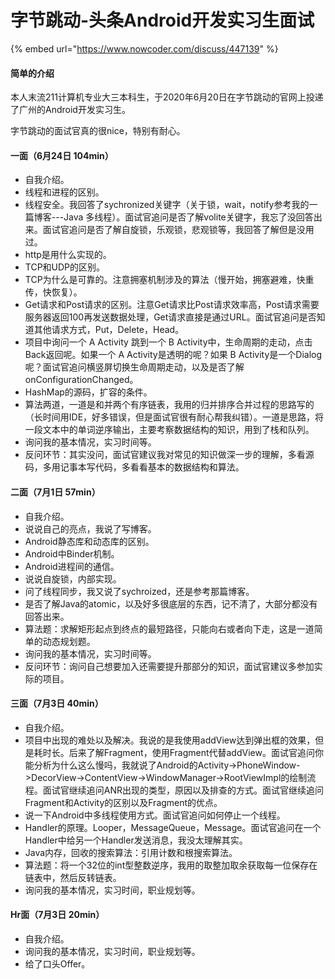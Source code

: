 # 字节跳动-头条Android开发实习生面试

{% embed url="https://www.nowcoder.com/discuss/447139" %}

#### 简单的介绍

本人末流211计算机专业大三本科生，于2020年6月20日在字节跳动的官网上投递了广州的Android开发实习生。

字节跳动的面试官真的很nice，特别有耐心。

#### 一面（6月24日 104min）

* 自我介绍。
* 线程和进程的区别。
* 线程安全。我回答了sychronized关键字（关于锁，wait，notify参考我的一篇博客---Java 多线程）。面试官追问是否了解volite关键字，我忘了没回答出来。面试官追问是否了解自旋锁，乐观锁，悲观锁等，我回答了解但是没用过。
* http是用什么实现的。
* TCP和UDP的区别。
* TCP为什么是可靠的。注意拥塞机制涉及的算法（慢开始，拥塞避难，快重传，快恢复）。
* Get请求和Post请求的区别。注意Get请求比Post请求效率高，Post请求需要服务器返回100再发送数据处理，Get请求直接是通过URL。面试官追问是否知道其他请求方式，Put，Delete，Head。
* 项目中询问一个 A Activity 跳到一个 B Activity中，生命周期的走动，点击Back返回呢。如果一个 A Activity是透明的呢？如果 B Activity是一个Dialog呢？面试官追问横竖屏切换生命周期走动，以及是否了解onConfigurationChanged。
* HashMap的源码，扩容的条件。
* 算法两道，一道是和并两个有序链表，我用的归并排序合并过程的思路写的（长时间用IDE，好多错误，但是面试官很有耐心帮我纠错）。一道是思路，将一段文本中的单词逆序输出，主要考察数据结构的知识，用到了栈和队列。
* 询问我的基本情况，实习时间等。
* 反问环节：其实没问，面试官建议我对常见的知识做深一步的理解，多看源码，多用记事本写代码，多看看基本的数据结构和算法。

#### 二面（7月1日 57min）

* 自我介绍。
* 说说自己的亮点，我说了写博客。
* Android静态库和动态库的区别。
* Android中Binder机制。
* Android进程间的通信。
* 说说自旋锁，内部实现。
* 问了线程同步，我又说了sychroized，还是参考那篇博客。
* 是否了解Java的atomic，以及好多很底层的东西，记不清了，大部分都没有回答出来。
* 算法题：求解矩形起点到终点的最短路径，只能向右或者向下走，这是一道简单的动态规划题。
* 询问我的基本情况，实习时间等。
* 反问环节：询问自己想要加入还需要提升那部分的知识，面试官建议多参加实际的项目。

#### 三面（7月3日 40min）

* 自我介绍。
* 项目中出现的难处以及解决。我说的是我使用addView达到弹出框的效果，但是耗时长。后来了解Fragment，使用Fragment代替addView。面试官追问你能分析为什么这么慢吗，我就说了Android的Activity->PhoneWindow->DecorView->ContentView->WindowManager->RootViewImpl的绘制流程。面试官继续追问ANR出现的类型，原因以及排查的方式。面试官继续追问Fragment和Activity的区别以及Fragment的优点。
* 说一下Android中多线程使用方式。面试官追问如何停止一个线程。
* Handler的原理。Looper，MessageQueue，Message。面试官追问在一个Handler中给另一个Handler发送消息，我没太理解其实。
* Java内存，回收的搜索算法：引用计数和根搜索算法。
* 算法题：将一个32位的int型整数逆序，我用的取整加取余获取每一位保存在链表中，然后反转链表。
* 询问我的基本情况，实习时间，职业规划等。

#### Hr面（7月3日 20min）

* 自我介绍。
* 询问我的基本情况，实习时间，职业规划等。
* 给了口头Offer。
